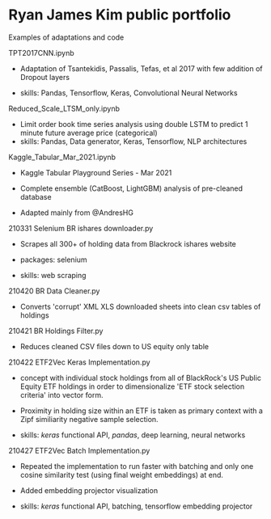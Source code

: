 # Ryan James Kim public portfolio
Examples of adaptations and code

TPT2017CNN.ipynb

* Adaptation of Tsantekidis, Passalis, Tefas, et al 2017 with few addition of Dropout layers

* skills: Pandas, Tensorflow, Keras, Convolutional Neural Networks


Reduced_Scale_LTSM_only.ipynb

* Limit order book time series analysis using double LSTM to predict 1 minute future average price (categorical)
* skills: Pandas, Data generator, Keras, Tensorflow, NLP architectures


Kaggle_Tabular_Mar_2021.ipynb

* Kaggle Tabular Playground Series - Mar 2021

* Complete ensemble (CatBoost, LightGBM) analysis of pre-cleaned database

* Adapted mainly from @AndresHG



210331 Selenium BR ishares downloader.py

* Scrapes all 300+ of holding data from Blackrock ishares website

* packages: selenium

* skills: web scraping



210420 BR Data Cleaner.py

* Converts 'corrupt' XML XLS downloaded sheets into clean csv tables of holdings


210421 BR Holdings Filter.py

* Reduces cleaned CSV files down to US equity only table


210422 ETF2Vec Keras Implementation.py

* concept with individual stock holdings from all of BlackRock's US Public Equity ETF holdings in order to dimensionalize 'ETF stock selection criteria'
into vector form.

* Proximity in holding size within an ETF is taken as primary context with a Zipf similiarity negative sample selection.

* skills: _keras_ functional API, _pandas_, deep learning, neural networks


210427 ETF2Vec Batch Implementation.py

* Repeated the implementation to run faster with batching and only one cosine similarity test (using final weight embeddings) at end.

* Added embedding projector visualization

* skills: _keras_ functional API, batching, tensorflow embedding projector
